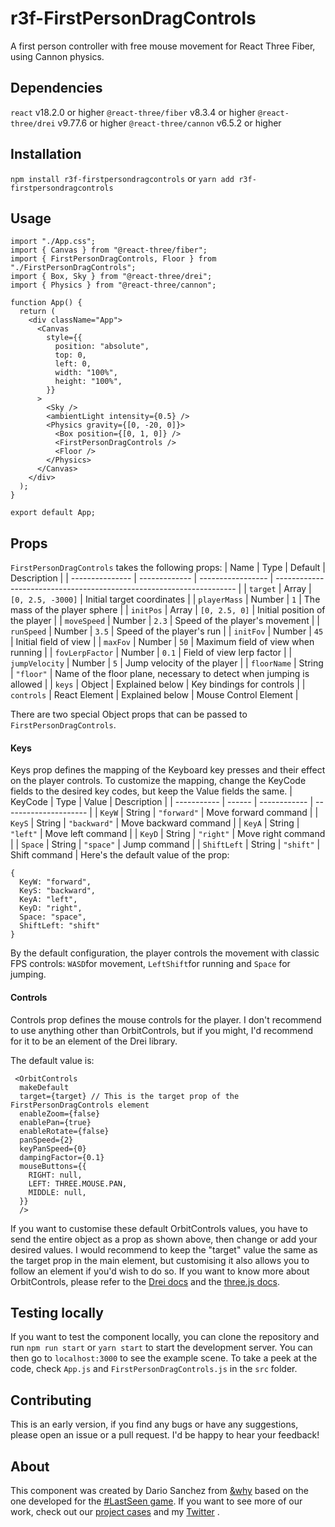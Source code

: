 # r3f-FirstPersonDragControls
A first person controller with free mouse movement for React Three Fiber, using Cannon physics.

## Dependencies
`react` v18.2.0 or higher
`@react-three/fiber` v8.3.4 or higher
`@react-three/drei` v9.77.6 or higher
`@react-three/cannon` v6.5.2 or higher

## Installation
`npm install r3f-firstpersondragcontrols`
or
`yarn add r3f-firstpersondragcontrols`

## Usage
```
import "./App.css";
import { Canvas } from "@react-three/fiber";
import { FirstPersonDragControls, Floor } from "./FirstPersonDragControls";
import { Box, Sky } from "@react-three/drei";
import { Physics } from "@react-three/cannon";

function App() {
  return (
    <div className="App">
      <Canvas
        style={{
          position: "absolute",
          top: 0,
          left: 0,
          width: "100%",
          height: "100%",
        }}
      >
        <Sky />
        <ambientLight intensity={0.5} />
        <Physics gravity={[0, -20, 0]}>
          <Box position={[0, 1, 0]} />
          <FirstPersonDragControls />
          <Floor />
        </Physics>
      </Canvas>
    </div>
  );
}

export default App;
```

## Props
`FirstPersonDragControls` takes the following props:
| Name            | Type          | Default           | Description                                                          |
| --------------- | ------------- | ----------------- | -------------------------------------------------------------------- |
| `target`        | Array         | `[0, 2.5, -3000]` | Initial target coordinates                                           |
| `playerMass`    | Number        | `1`               | The mass of the player sphere                                        |
| `initPos`       | Array         | `[0, 2.5, 0]`     | Initial position of the player                                       |
| `moveSpeed`     | Number        | `2.3`             | Speed of the player's movement                                       |
| `runSpeed`      | Number        | `3.5`             | Speed of the player's run                                            |
| `initFov`       | Number        | `45`              | Initial field of view                                                |
| `maxFov`        | Number        | `50`              | Maximum field of view when running                                   |
| `fovLerpFactor` | Number        | `0.1`             | Field of view lerp factor                                            |
| `jumpVelocity`  | Number        | `5`               | Jump velocity of the player                                          |
| `floorName`     | String        | `"floor"`         | Name of the floor plane, necessary to detect when jumping is allowed |
| `keys`          | Object        | Explained below   | Key bindings for controls                                            |
| `controls`      | React Element | Explained below   | Mouse Control Element                                                |

There are two special Object props that can be passed to `FirstPersonDragControls`. 

#### Keys
Keys prop defines the mapping of the Keyboard key presses and their effect on the player controls. To customize the mapping, change the KeyCode fields to the desired key codes, but keep the Value fields the same.
| KeyCode     | Type   | Value        | Description           |
| ----------- | ------ | ------------ | --------------------- |
| `KeyW`      | String | `"forward"`  | Move forward command  |
| `KeyS`      | String | `"backward"` | Move backward command |
| `KeyA`      | String | `"left"`     | Move left command     |
| `KeyD`      | String | `"right"`    | Move right command    |
| `Space`     | String | `"space"`    | Jump command          |
| `ShiftLeft` | String | `"shift"`    | Shift command         |
Here's the default value of the prop:
```
{ 
  KeyW: "forward", 
  KeyS: "backward", 
  KeyA: "left", 
  KeyD: "right", 
  Space: "space", 
  ShiftLeft: "shift" 
}
```

By the default configuration, the player controls the movement with classic FPS controls: `WASD`for movement, `LeftShift`for running and `Space` for jumping. 
#### Controls
Controls prop defines the mouse controls for the player. I don't recommend to use anything other than OrbitControls, but if you might, I'd recommend for it to be an element of the Drei library. 

The default value is:
```
 <OrbitControls
  makeDefault
  target={target} // This is the target prop of the FirstPersonDragControls element
  enableZoom={false}
  enablePan={true}
  enableRotate={false}
  panSpeed={2}
  keyPanSpeed={0}
  dampingFactor={0.1}
  mouseButtons={{
    RIGHT: null,
    LEFT: THREE.MOUSE.PAN,
    MIDDLE: null,
  }}
  />
```
If you want to customise these default OrbitControls values, you have to send the entire object as a prop as shown above, then change or add your desired values. I would recommend to keep the "target" value the same as the target prop in the main element, but customising it also allows you to follow an element if you'd wish to do so.
If you want to know more about OrbitControls, please refer to the [Drei docs](https://github.com/pmndrs/drei#controls) and the [three.js docs](https://threejs.org/docs/#examples/en/controls/OrbitControls).

## Testing locally
If you want to test the component locally, you can clone the repository and run `npm run start` or `yarn start` to start the development server. You can then go to `localhost:3000` to see the example scene. To take a peek at the code, check `App.js` and `FirstPersonDragControls.js` in the `src` folder.

## Contributing
This is an early version, if you find any bugs or have any suggestions, please open an issue or a pull request. I'd be happy to hear your feedback!

## About
This component was created by Dario Sanchez from [&why](https://why.de) based on the one developed for the [#LastSeen game](https://game.lastseen.org/). If you want to see more of our work, check out our [project cases](https://www.why.de/work) and my [Twitter](https://twitter.com/dswhyy) .
